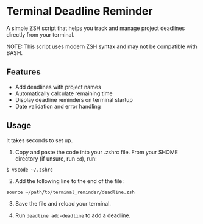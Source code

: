 # Terminal Deadline Reminder

A simple ZSH script that helps you track and manage project deadlines directly from your terminal.

NOTE: This script uses modern ZSH syntax and may not be compatible with BASH.

## Features
- Add deadlines with project names
- Automatically calculate remaining time
- Display deadline reminders on terminal startup
- Date validation and error handling

## Usage
It takes seconds to set up.

1. Copy and paste the code into your .zshrc file. From your $HOME directory (if unsure, run `cd`), run:

`$ vscode ~/.zshrc`

2. Add the following line to the end of the file:

`source ~/path/to/terminal_reminder/deadline.zsh`

3. Save the file and reload your terminal.

4. Run `deadline add-deadline` to add a deadline.